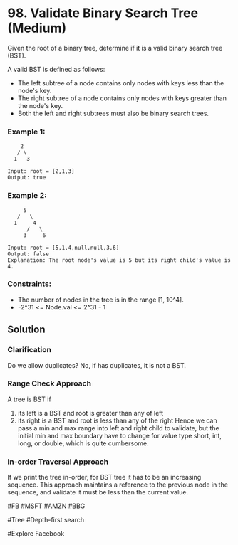 # 98. Validate Binary Search Tree (Medium)

Given the root of a binary tree, determine if it is a valid binary search tree (BST).

A valid BST is defined as follows:

- The left subtree of a node contains only nodes with keys less than the node's key.
- The right subtree of a node contains only nodes with keys greater than the node's key.
- Both the left and right subtrees must also be binary search trees.

### Example 1:

```
    2
   / \
  1   3

Input: root = [2,1,3]
Output: true
```

### Example 2:

```
     5
   /   \
  1     4
      /   \
     3     6

Input: root = [5,1,4,null,null,3,6]
Output: false
Explanation: The root node's value is 5 but its right child's value is 4.
```

### Constraints:

- The number of nodes in the tree is in the range [1, 10^4].
- -2^31 <= Node.val <= 2^31 - 1

## Solution

### Clarification

Do we allow duplicates? No, if has duplicates, it is not a BST.

### Range Check Approach

A tree is BST if

1. its left is a BST and root is greater than any of left
2. its right is a BST and root is less than any of the right
   Hence we can pass a min and max range into left and right child to validate, but the initial min and max boundary have to change for value type short, int, long, or double, which is quite cumbersome.

### In-order Traversal Approach

If we print the tree in-order, for BST tree it has to be an increasing sequence. This approach maintains a reference to the previous node in the sequence, and validate it must be less than the current value.

#FB #MSFT #AMZN #BBG

#Tree #Depth-first search

#Explore Facebook
